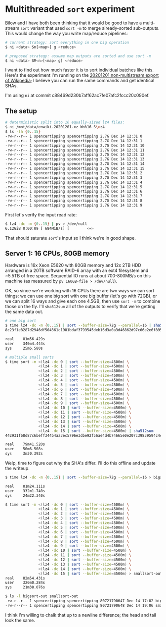# Multithreaded `sort` experiment
Bilow and I have both been thinking that it would be good to have a multi-stream
`sort` variant that used `sort -m` to merge already-sorted sub-outputs. This
would change the way you write map/reduce pipelines:

```sh
# current strategy: sort everything in one big operation
$ ni <data> Sn[<map>] g <reduce>

# proposed strategy: assume map outputs are sorted and use sort -m
$ ni <data> SM<n>[<map> g] <reduce>
```

I want to find out how much faster it is to sort individual batches like this.
Here's the experiment I'm running on the [20201201 non-multistream export of
Wikipedia](https://dumps.wikimedia.org/enwiki/20201201/enwiki-20201201-pages-articles.xml.bz2);
I believe you can run the same commands and get identical SHAs.

I'm using `ni` at commit c88469d230b7aff62ac7fe07afc2fccc20c090ef.


## The setup
```sh
# deterministic split into 16 equally-sized lz4 files:
$ ni /mnt/data/enwiki-20201201.xz Wn%16 S\>z4
$ ls -lh {0..15}
-rw-r--r-- 1 spencertipping spencertipping 2.7G Dec 14 12:31 0
-rw-r--r-- 1 spencertipping spencertipping 2.7G Dec 14 12:31 1
-rw-r--r-- 1 spencertipping spencertipping 2.7G Dec 14 12:31 10
-rw-r--r-- 1 spencertipping spencertipping 2.7G Dec 14 12:31 11
-rw-r--r-- 1 spencertipping spencertipping 2.7G Dec 14 12:31 12
-rw-r--r-- 1 spencertipping spencertipping 2.7G Dec 14 12:31 13
-rw-r--r-- 1 spencertipping spencertipping 2.7G Dec 14 12:31 14
-rw-r--r-- 1 spencertipping spencertipping 2.7G Dec 14 12:31 15
-rw-r--r-- 1 spencertipping spencertipping 2.7G Dec 14 12:31 2
-rw-r--r-- 1 spencertipping spencertipping 2.7G Dec 14 12:31 3
-rw-r--r-- 1 spencertipping spencertipping 2.7G Dec 14 12:31 4
-rw-r--r-- 1 spencertipping spencertipping 2.7G Dec 14 12:31 5
-rw-r--r-- 1 spencertipping spencertipping 2.7G Dec 14 12:31 6
-rw-r--r-- 1 spencertipping spencertipping 2.7G Dec 14 12:31 7
-rw-r--r-- 1 spencertipping spencertipping 2.7G Dec 14 12:31 8
-rw-r--r-- 1 spencertipping spencertipping 2.7G Dec 14 12:31 9
```

First let's verify the input read rate:

```sh
$ lz4 -dc -m {0..15} | pv > /dev/null
6.12GiB 0:00:09 [ 684MiB/s] [        <=>                                       ]
```

That should saturate `sort`'s input so I think we're in good shape.


## Server 1: 16 CPUs, 80GB memory
Hardware is 16x Xeon E5620 with 80GB memory and 12x 2TB HDD arranged in a
20TB software RAID-6 array with an ext4 filesystem and ~5.5TB of free space.
Sequential IO runs at about 700-800MB/s on this machine (as measured by
`pv 160GB-file > /dev/null`).

OK, so since we're working with 16 CPUs there are two ways we can sort things:
we can use one big sort with one big buffer (let's go with 72GB), or we can
split 16 ways and give each one 4.5GB, then use `sort -m` to combine those on
the fly. I'll `sha512sum` all of the outputs to verify that we're getting the
same data out.

```sh
# one big sort
$ time lz4 -dc -m {0..15} | sort --buffer-size=72g --parallel=16 | sha512sum
8c23f1e8287d2946df504361c1981bdaf3799545deb16d3a0a3d46862d97c66e2e6f8956f596178d161f6be9894f41734bb1b9a1d7b5134e473c543120e00549  -

real    81m56.429s
user    340m4.444s
sys     25m6.580s

# multiple small sorts
$ time sort -m <(lz4 -dc 0 | sort --buffer-size=4500m) \
               <(lz4 -dc 1 | sort --buffer-size=4500m) \
               <(lz4 -dc 2 | sort --buffer-size=4500m) \
               <(lz4 -dc 3 | sort --buffer-size=4500m) \
               <(lz4 -dc 4 | sort --buffer-size=4500m) \
               <(lz4 -dc 5 | sort --buffer-size=4500m) \
               <(lz4 -dc 6 | sort --buffer-size=4500m) \
               <(lz4 -dc 7 | sort --buffer-size=4500m) \
               <(lz4 -dc 8 | sort --buffer-size=4500m) \
               <(lz4 -dc 9 | sort --buffer-size=4500m) \
               <(lz4 -dc 10 | sort --buffer-size=4500m) \
               <(lz4 -dc 11 | sort --buffer-size=4500m) \
               <(lz4 -dc 12 | sort --buffer-size=4500m) \
               <(lz4 -dc 13 | sort --buffer-size=4500m) \
               <(lz4 -dc 14 | sort --buffer-size=4500m) \
               <(lz4 -dc 15 | sort --buffer-size=4500m) | sha512sum
442931f68d87c6beff344b4aa3ec5796e3dbe92f56ae4d4b74665e0e207c39839594c4caa210d6b6492042fb8eeaa4e062761fa3ccb84674d5ec6c081cf66247  -

real    79m41.520s
user    50m6.508s
sys     3m30.392s
```

Welp, time to figure out why the SHA's differ. I'll do this offline and update
the writeup.

```sh
$ time lz4 -dc -m {0..15} | sort --buffer-size=72g --parallel=16 > bigsort-out

real    81m24.111s
user    332m1.740s
sys     24m22.340s

$ time sort -m <(lz4 -dc 0 | sort --buffer-size=4500m) \
               <(lz4 -dc 1 | sort --buffer-size=4500m) \
               <(lz4 -dc 2 | sort --buffer-size=4500m) \
               <(lz4 -dc 3 | sort --buffer-size=4500m) \
               <(lz4 -dc 4 | sort --buffer-size=4500m) \
               <(lz4 -dc 5 | sort --buffer-size=4500m) \
               <(lz4 -dc 6 | sort --buffer-size=4500m) \
               <(lz4 -dc 7 | sort --buffer-size=4500m) \
               <(lz4 -dc 8 | sort --buffer-size=4500m) \
               <(lz4 -dc 9 | sort --buffer-size=4500m) \
               <(lz4 -dc 10 | sort --buffer-size=4500m) \
               <(lz4 -dc 11 | sort --buffer-size=4500m) \
               <(lz4 -dc 12 | sort --buffer-size=4500m) \
               <(lz4 -dc 13 | sort --buffer-size=4500m) \
               <(lz4 -dc 14 | sort --buffer-size=4500m) \
               <(lz4 -dc 15 | sort --buffer-size=4500m) > smallsort-out
real    82m54.431s
user    320m0.284s
sys     21m38.076s

$ ls -l bigsort-out smallsort-out
-rw-r--r-- 1 spencertipping spencertipping 80721790647 Dec 14 17:02 bigsort-out
-rw-r--r-- 1 spencertipping spencertipping 80721790648 Dec 14 19:06 smallsort-out
```

I think I'm willing to chalk that up to a newline difference; the head and tail
look the same.
